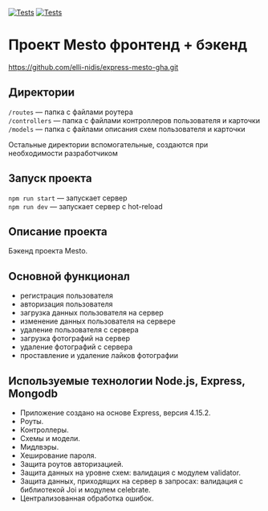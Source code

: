 [![Tests](../../actions/workflows/tests-13-sprint.yml/badge.svg)](../../actions/workflows/tests-13-sprint.yml) [![Tests](../../actions/workflows/tests-14-sprint.yml/badge.svg)](../../actions/workflows/tests-14-sprint.yml)
# Проект Mesto фронтенд + бэкенд
https://github.com/elli-nidis/express-mesto-gha.git

## Директории

`/routes` — папка с файлами роутера  
`/controllers` — папка с файлами контроллеров пользователя и карточки   
`/models` — папка с файлами описания схем пользователя и карточки  
  
Остальные директории вспомогательные, создаются при необходимости разработчиком

## Запуск проекта

`npm run start` — запускает сервер   
`npm run dev` — запускает сервер с hot-reload

## Описание проекта
 Бэкенд проекта Mesto. 
 
## Основной функционал
* регистрация пользователя
* авторизация пользователя
* загрузка данных пользователя на сервер
* изменение данных пользователя на сервере
* удаление пользователя с сервера
* загрузка фотографий на сервер
* удаление фотографий с сервера
* проставление и удаление лайков фотографии

## Используемые технологии Node.js, Express, Mongodb
* Приложение создано на основе Express, версия 4.15.2.
* Роуты.
* Контроллеры.
* Схемы и модели.
* Мидлвэры.
* Хеширование пароля.
* Защита роутов авторизацией.
* Защита данных на уровне схем: валидация с модулем validator.
* Защита данных, приходящих на сервер в запросах: валидация с библиотекой Joi и модулем celebrate.
* Централизованная обработка ошибок.

